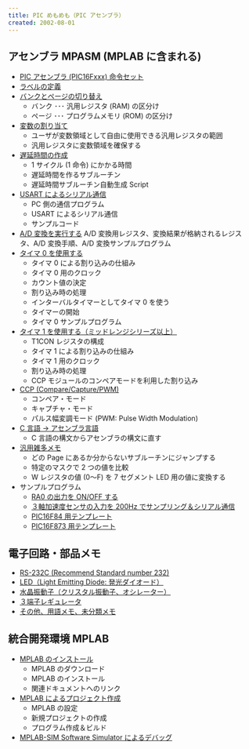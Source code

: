 ```yaml
---
title: PIC めもめも（PIC アセンブラ）
created: 2002-08-01
---
```


アセンブラ MPASM (MPLAB に含まれる)
----

- [PIC アセンブラ (PIC16Fxxx) 命令セット](asm/instructions.html)
- [ラベルの定義](asm/label.html)
- [バンクとページの切り替え](asm/bank.html)
  - バンク ･･･ 汎用レジスタ (RAM) の区分け
  - ページ ･･･ プログラムメモリ (ROM) の区分け
- [変数の割り当て](asm/general_register.html)
  - ユーザが変数領域として自由に使用できる汎用レジスタの範囲
  - 汎用レジスタに変数領域を確保する
- [遅延時間の作成](asm/delay.html)
  - 1 サイクル (1 命令) にかかる時間
  - 遅延時間を作るサブルーチン
  - 遅延時間サブルーチン自動生成 Script
- [USART によるシリアル通信](asm/usart.html)
  - PC 側の通信プログラム
  - USART によるシリアル通信
  - サンプルコード
- [A/D 変換を実行する](asm/ad_conversion.html) A/D 変換用レジスタ、変換結果が格納されるレジスタ、A/D 変換手順、A/D 変換サンプルプログラム
- [タイマ 0 を使用する](asm/timer0.html)
  - タイマ 0 による割り込みの仕組み
  - タイマ 0 用のクロック
  - カウント値の決定
  - 割り込み時の処理
  - インターバルタイマーとしてタイマ 0 を使う
  - タイマーの開始
  - タイマ 0 サンプルプログラム
- [タイマ 1 を使用する（ミッドレンジシリーズ以上）](asm/timer1.html)
  - T1CON レジスタの構成
  - タイマ 1 による割り込みの仕組み
  - タイマ 1 用のクロック
  - 割り込み時の処理
  - CCP モジュールのコンペアモードを利用した割り込み
- [CCP (Compare/Capture/PWM)](asm/ccp.html)
  - コンペア・モード
  - キャプチャ・モード
  - パルス幅変調モード (PWM: Pulse Width Modulation)
- [C 言語 → アセンブラ言語](asm/c_to_asm.html)
  - C 言語の構文からアセンブラの構文に直す
- [汎用雑多メモ](asm/misc.html)
  - どの Page にあるか分からないサブルーチンにジャンプする
  - 特定のマスクで 2 つの値を比較
  - W レジスタの値 (0～F) を 7 セグメント LED 用の値に変換する
- サンプルプログラム
  - [RA0 の出力を ON/OFF する](sample/ra0.html)
  - [３軸加速度センサの入力を 200Hz でサンプリング＆シリアル通信](sample/ad_200hz.html)
  - [PIC16F84 用テンプレート](sample/16f84_temp.asm.txt)
  - [PIC16F873 用テンプレート](sample/16f873_temp.asm.txt)


電子回路・部品メモ
----

- [RS-232C (Recommend Standard number 232)](circuit/rs232c.html)
- [LED（Light Emitting Diode: 発光ダイオード）](circuit/led.html)
- [水晶振動子（クリスタル振動子、オシレーター）](circuit/oscillator.html)
- [３端子レギュレータ](circuit/regulator.html)
- [その他、用語メモ、未分類メモ](circuit/misc.html)


統合開発環境 MPLAB
----

- [MPLAB のインストール](mplab/install.html)
  - MPLAB のダウンロード
  - MPLAB のインストール
  - 関連ドキュメントへのリンク
- [MPLAB によるプロジェクト作成](mplab/project.html)
  - MPLAB の設定
  - 新規プロジェクトの作成
  - プログラム作成＆ビルド
- [MPLAB-SIM Software Simulator によるデバッグ](mplab/sim.html)

